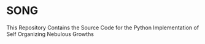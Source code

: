 # SONG
This Repository Contains the Source Code for the Python Implementation of Self Organizing Nebulous Growths

